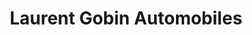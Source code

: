 ---
title: "Laurent Gobin Automobiles"
url: /bourguignon/laurent-gobin-automobiles/
shop: voiture
---